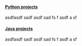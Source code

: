 #### [Python projects](https://github.com/dodoturkoz/python-projects)

asdfasdf sadf asdf sad fs f asdf a sf 

#### [Java projects]()

asdfasdf sadf asdf sad fs f asdf a sf 



<!--
**dodoturkoz/dodoturkoz** is a ✨ _special_ ✨ repository because its `README.md` (this file) appears on your GitHub profile.

Here are some ideas to get you started:

- 🔭 I’m currently working on ...
- 🌱 I’m currently learning ...
- 👯 I’m looking to collaborate on ...
- 🤔 I’m looking for help with ...
- 💬 Ask me about ...
- 📫 How to reach me: ...
- 😄 Pronouns: ...
- ⚡ Fun fact: ...
-->
